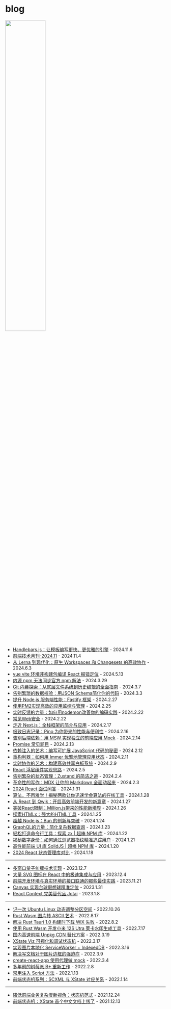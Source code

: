 # blog

<img src="https://github.com/lecepin/blog/assets/11046969/7767859f-14b3-4e32-9d34-d21e7eae841e" width="50%" />

- [Handlebars.js：让模板编写更快、更优雅的引擎](Handlebars.js：让模板编写更快、更优雅的引擎.md) - 2024.11.6
- [前端技术月刊-2024.11](%E5%89%8D%E7%AB%AF%E6%8A%80%E6%9C%AF%E6%9C%88%E5%88%8A-2024.11.md) - 2024.11.4
- [从 Lerna 到现代化：原生 Workspaces 和 Changesets 的高效协作](从%20Lerna%20到现代化：原生%20Workspaces%20和%20Changesets%20的高效协作.md) - 2024.6.3
- [vue vite 环境非构建包编译 React 报错定位](vue%20vite%20环境非构建包编译%20React%20报错定位.md) - 2024.5.13
- [内源 npm 无法同步官方 npm 解法](内源%20npm%20无法同步官方%20npm%20解法.md) - 2024.3.29
- [Git 内幕探索：从底层文件系统到历史编辑的全面指南](Git%20内幕探索：从底层文件系统到历史编辑的全面指南.md) - 2024.3.7
- [告别繁琐的数据校验：用JSON Schema简化你的代码](告别繁琐的数据校验：用JSON%20Schema简化你的代码.md) - 2024.3.3
- [提升 Node.js 服务端性能：Fastify 框架](提升%20Node.js%20服务端性能：Fastify%20框架.md) - 2024.2.27
- [使用PM2实现高效的应用监控与管理](使用PM2实现高效的应用监控与管理.md) - 2024.2.25
- [实时反馈的力量：如何用nodemon改善你的编码实践](实时反馈的力量：如何用nodemon改善你的编码实践.md) - 2024.2.22
- [常见Web安全](常见Web安全.md) - 2024.2.22
- [走近 Next.js：全栈框架的简介与应用](走近%20Next.js：全栈框架的简介与应用.md) - 2024.2.17
- [极致日志记录：Pino 为你带来的性能与便利性](极致日志记录：Pino%20为你带来的性能与便利性.md) - 2024.2.16
- [告别后端依赖：用 MSW 实现独立的前端应用 Mock](告别后端依赖：用%20MSW%20实现独立的前端应用%20Mock.md) - 2024.2.14
- [Promise 常见题目](Promise%20常见题目.md) - 2024.2.13
- [依赖注入的艺术：编写可扩展 JavaScript 代码的秘密](依赖注入的艺术：编写可扩展%20JavaScript%20代码的秘密.md) - 2024.2.12
- [重构利器：如何用 Immer 优雅地管理应用状态](重构利器：如何用%20Immer%20优雅地管理应用状态.md) - 2024.2.11
- [实时协作的艺术：构建高效共享白板系统](实时协作的艺术：构建高效共享白板系统.md) - 2024.2.9
- [React 浮层组件实现思路](React%20浮层组件实现思路.md) - 2024.2.5
- [告别繁杂的状态管理：Zustand 的简洁之道](告别繁杂的状态管理：Zustand%20的简洁之道.md) - 2024.2.4
- [革命性的写作：MDX 让你的 Markdown 全面动起来](革命性的写作：MDX%20让你的%20Markdown%20全面动起来.md) - 2024.2.3
- [2024 React 面试问答](2024%20React%20面试问答.md) - 2024.1.31
- [算法，不再难学！揭秘两款让你迅速学会算法的在线工具](算法，不再难学！揭秘两款让你迅速学会算法的在线工具.md) - 2024.1.28
- [从 React 到 Qwik：开启高效前端开发的新篇章](从%20React%20到%20Qwik：开启高效前端开发的新篇章.md) - 2024.1.27
- [突破React限制：Million.js带来的性能新境界](突破React限制：Million.js带来的性能新境界.md) - 2024.1.26
- [探索HTMLx：强大的HTML工具](探索HTMLx：强大的HTML工具.md) - 2024.1.25
- [超越 Node.js：Bun 的创新与突破](超越%20Node.js：Bun%20的创新与突破.md) - 2024.1.24
- [GraphQL的力量：简化复杂数据查询](GraphQL的力量：简化复杂数据查询.md) - 2024.1.23
- [轻松打造命令行工具：探索 zx | 超棒 NPM 库](轻松打造命令行工具：探索%20zx%20%7C%20超棒%20NPM%20库.md) - 2024.1.22
- [揭秘数字身份：如何通过浏览器指纹精准追踪用户](揭秘数字身份：如何通过浏览器指纹精准追踪用户.md) - 2024.1.21
- [高性能前端 UI 库 SolidJS | 超棒 NPM 库](高性能前端UI库%20SolidJS%20%7C%20超棒%20NPM%20库.md) - 2024.1.20
- [2024 React 状态管理库对比](2024%20React%20%E7%8A%B6%E6%80%81%E7%AE%A1%E7%90%86%E5%BA%93%E5%AF%B9%E6%AF%94.md) - 2024.1.18

---

- [多窗口量子纠缠技术实现](多窗口量子纠缠技术实现.md) - 2023.12.7
- [大量 SVG 图标在 React 中的极速集成与应用](大量%20SVG%20图标在%20React%20中的极速集成与应用.md) - 2023.12.4
- [前端开发环境与真实环境的接口联通的那些最佳实践](%E5%89%8D%E7%AB%AF%E5%BC%80%E5%8F%91%E7%8E%AF%E5%A2%83%E4%B8%8E%E7%9C%9F%E5%AE%9E%E7%8E%AF%E5%A2%83%E7%9A%84%E6%8E%A5%E5%8F%A3%E8%81%94%E9%80%9A%E7%9A%84%E9%82%A3%E4%BA%9B%E6%9C%80%E4%BD%B3%E5%AE%9E%E8%B7%B5.md) - 2023.11.21
- [Canvas 实现台球假想球精准定位](canvas%20实现台球假想球精准定位.md) - 2023.1.31
- [React Context 完美替代品 Jotai](React%20Context%20完美替代品%20Jotai.md) - 2023.1.8

---

- [记一次 Ubuntu Linux 动态调整分区空间](记一次%20Ubuntu%20Linux%20动态调整分区空间.md) - 2022.10.26
- [Rust Wasm 图片转 ASCII 艺术](Rust%20Wasm%20图片转%20ASCII%20艺术.md) - 2022.8.17
- [解决 Rust Tauri 1.0 构建时下载 WiX 失败](解决%20Rust%20Tauri%201.0%20构建时下载%20WiX失败.md) - 2022.8.2
- [使用 Rust Wasm 开发小米 12S Utra 莱卡水印生成工具](%E4%BD%BF%E7%94%A8%20Rust%20Wasm%20%E5%BC%80%E5%8F%91%E5%B0%8F%E7%B1%B3%2012S%20Utra%20%E8%8E%B1%E5%8D%A1%E6%B0%B4%E5%8D%B0%E7%94%9F%E6%88%90%E5%B7%A5%E5%85%B7.md) - 2022.7.17
- [国内高速前端 Unpkg CDN 替代方案](%E5%9B%BD%E5%86%85%E9%AB%98%E9%80%9F%E5%89%8D%E7%AB%AF%20Unpkg%20CDN%20%E6%9B%BF%E4%BB%A3%E6%96%B9%E6%A1%88.md) - 2022.3.19
- [XState Viz 可视化和调试状态机](XState%20Viz%20%E5%8F%AF%E8%A7%86%E5%8C%96%E5%92%8C%E8%B0%83%E8%AF%95%E7%8A%B6%E6%80%81%E6%9C%BA.md) - 2022.3.17
- [实现图片本地化 ServiceWorker + IndexedDB](%E5%AE%9E%E7%8E%B0%E5%9B%BE%E7%89%87%E6%9C%AC%E5%9C%B0%E5%8C%96%20ServiceWorker%20%2B%20IndexedDB.md) - 2022.3.16
- [解决写文档对于图片边框的强迫症](%E8%A7%A3%E5%86%B3%E5%86%99%E6%96%87%E6%A1%A3%E5%AF%B9%E4%BA%8E%E5%9B%BE%E7%89%87%E8%BE%B9%E6%A1%86%E7%9A%84%E5%BC%BA%E8%BF%AB%E7%97%87.md) - 2022.3.9
- [create-react-app 使用代理做 mock](create-react-app%20%E4%BD%BF%E7%94%A8%E4%BB%A3%E7%90%86%E5%81%9A%20mock.md) - 2022.3.4
- [多年前的树莓派 B+ 重新工作](%E5%A4%9A%E5%B9%B4%E5%89%8D%E7%9A%84%E6%A0%91%E8%8E%93%E6%B4%BE%20B%2B%20%E9%87%8D%E6%96%B0%E5%B7%A5%E4%BD%9C.md) - 2022.2.8
- [常用注入 Script 方法](%E5%B8%B8%E7%94%A8%E6%B3%A8%E5%85%A5%20Script%20%E6%96%B9%E6%B3%95.md) - 2022.1.13
- [前端状态机系列：SCXML 与 XState 对应关系](%E5%89%8D%E7%AB%AF%E7%8A%B6%E6%80%81%E6%9C%BA%E7%B3%BB%E5%88%97%EF%BC%9ASCXML%E4%B8%8EXState%E5%AF%B9%E5%BA%94%E5%85%B3%E7%B3%BB.md) - 2022.1.14

---

- [降低前端业务复杂度新视角：状态机范式](%E9%99%8D%E4%BD%8E%E5%89%8D%E7%AB%AF%E4%B8%9A%E5%8A%A1%E5%A4%8D%E6%9D%82%E5%BA%A6%E6%96%B0%E8%A7%86%E8%A7%92%EF%BC%9A%E7%8A%B6%E6%80%81%E6%9C%BA%E8%8C%83%E5%BC%8F.md) - 2021.12.24
- [前端状态机：XState 首个中文文档上线了](%E5%89%8D%E7%AB%AF%E7%8A%B6%E6%80%81%E6%9C%BA%EF%BC%9AXState%20%E9%A6%96%E4%B8%AA%E4%B8%AD%E6%96%87%E6%96%87%E6%A1%A3%E4%B8%8A%E7%BA%BF%E4%BA%86.md) - 2021.12.13
